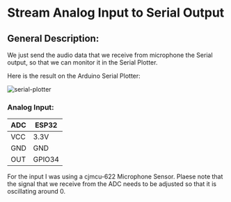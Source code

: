 
# Stream Analog Input to Serial Output

## General Description:

We just send the audio data that we receive from microphone the Serial output, so that we can monitor it in the Serial Plotter.

Here is the result on the Arduino Serial Plotter:

![serial-plotter](https://pschatzmann.github.io/Resources/img/serial-plotter-sine.png)


### Analog Input:

| ADC     |  ESP32
| --------| ---------------
| VCC     |  3.3V
| GND     |  GND
| OUT     |  GPIO34

For the input I was using a cjmcu-622 Microphone Sensor.
Plaese note that the signal that we receive from the ADC needs to be adjusted so that it is oscillating around 0.
